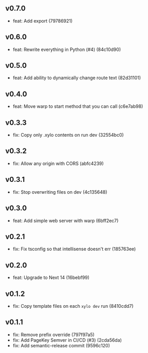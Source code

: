 ## v0.7.0

- feat: Add export (79786921)

## v0.6.0

- feat: Rewrite everything in Python (#4) (84c10d90)

## v0.5.0

- feat: Add ability to dynamically change route text (82d31101)

## v0.4.0

- feat: Move warp to start method that you can call (c6e7ab98)

## v0.3.3

- fix: Copy only .xylo contents on run dev (32554bc0)

## v0.3.2

- fix: Allow any origin with CORS (abfc4239)

## v0.3.1

- fix: Stop overwriting files on dev (4c135648)

## v0.3.0

- feat: Add simple web server with warp (6bff2ec7)

## v0.2.1

- fix: Fix tsconfig so that intellisense doesn't err (185763ee)

## v0.2.0

- feat: Upgrade to Next 14 (16bebf99)

## v0.1.2

- fix: Copy template files on each `xylo dev` run (8410cdd7)

## v0.1.1

- fix: Remove prefix override (797f97a5)
- fix: Add PageKey Semver in CI/CD (#3) (2cda56da)
- fix: Add semantic-release commit (9596c120)

